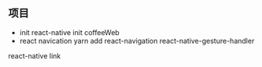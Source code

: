 
## 项目
- init
react-native init coffeeWeb
- react navication
yarn add react-navigation react-native-gesture-handler

react-native link